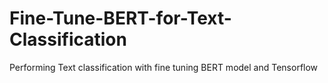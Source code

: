 # Fine-Tune-BERT-for-Text-Classification
Performing Text classification with fine tuning BERT model and Tensorflow
